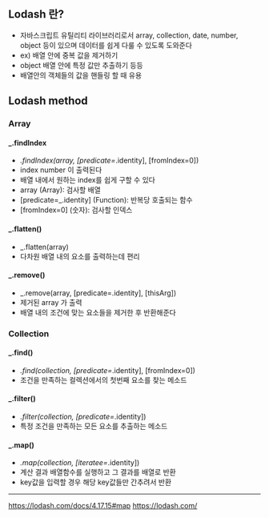 ## Lodash 란?
- 자바스크립트 유틸리티 라이브러리로서 array, collection, date, number, object 등이 있으며 데이터를 쉽게 다룰 수 있도록 도와준다
- ex) 배열 안에 중복 값을 제거하기
- object 배열 안에 특정 값만 추출하기 등등
- 배열안의 객체들의 값을 핸들링 할 때 유용


## Lodash method
### Array

#### _.findIndex
- _.findIndex(array, [predicate=_.identity], [fromIndex=0])
- index number 이 출력된다
- 배열 내에서 원하는 index를 쉽게 구할 수 있다
- array (Array): 검사할 배열
- [predicate=_.identity] (Function): 반복당 호출되는 함수
- [fromIndex=0] (숫자): 검사할 인덱스


#### _.flatten()
- _.flatten(array)
- 다차원 배열 내의 요소를 출력하는데 편리

#### _.remove()
- _.remove(array, [predicate=.identity], [thisArg])
- 제거된 array 가 출력
- 배열 내의 조건에 맞는 요소들을 제거한 후 반환해준다


### Collection
#### _.find()
- _.find(collection, [predicate=_.identity], [fromIndex=0])
- 조건을 만족하는 컬렉션에서의 첫번째 요소를 찾는 메소드

#### _.filter()
- _.filter(collection, [predicate=_.identity])
- 특정 조건을 만족하는 모든 요소를 추출하는 메소드

#### _.map()
- _.map(collection, [iteratee=_.identity])
- 계산 결과 배열함수를 실행하고 그 결과를 배열로 반환
- key값을 입력할 경우 해당 key값들만 간추려서 반환

---
https://lodash.com/docs/4.17.15#map
https://lodash.com/